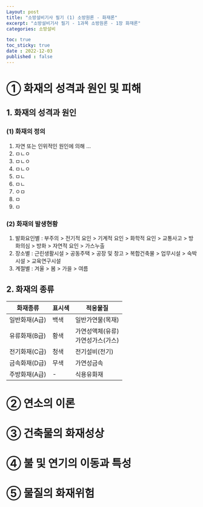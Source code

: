 ```yaml
---
Layout: post
title: "소방설비기사 필기 (1) 소방원론 - 화재론"
excerpt: "소방설비기사 필기 - 1과목 소방원론 - 1장 화재론"
categories: 소방설비

toc: true
toc_sticky: true
date : 2022-12-03
published : false
---
```

# ① 화재의 성격과 원인 및 피해  
## 1. 화재의 성격과 원인  
### (1) 화재의 정의  
1. 자연 또는 인위적인 원인에 의해 ...  
2. ㅁㄴㅇ  
3. ㅁㄴㅇ
4. ㅁㄴㅇ
5. ㅁㄴ
6. ㅁㄴ
7. ㅇㅁ
8. ㅁ
9. ㅁ

### (2) 화재의 발생현황
1. 발화요인별 : 부주의 > 전기적 요인 > 기계적 요인 > 화학적 요인 > 교통사고 > 방화의심 > 방화 > 자연적 요인 > 가스누출
2. 장소별 : 근린생활시설 > 공동주택 > 공장 및 창고 > 복합건축물 > 업무시설 > 숙박시설 > 교육연구시설
3. 계절별 : 겨울 > 봄 > 가을 > 여름

## 2. 화재의 종류 


화재종류 | 표시색 | 적응물질
--------|--------|--------
일반화재(A급)|백색|일반가연물(목재)
유류화재(B급)|황색|가연성액체(유류)<br>가연성가스(가스)
전기화재(C급)|청색|전기설비(전기)
금속화재(D급)|무색|가연성금속
주방화재(A급)| - |식용유화재

# ② 연소의 이론

# ③ 건축물의 화재성상
# ④ 불 및 연기의 이동과 특성
# ⑤ 물질의 화재위험

